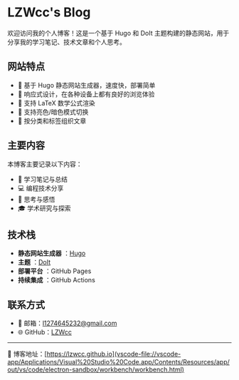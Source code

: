 # LZWcc's Blog

欢迎访问我的个人博客！这是一个基于 Hugo 和 DoIt 主题构建的静态网站，用于分享我的学习笔记、技术文章和个人思考。

## 网站特点

* 🚀 基于 Hugo 静态网站生成器，速度快，部署简单
* 📱 响应式设计，在各种设备上都有良好的浏览体验
* 🧮 支持 LaTeX 数学公式渲染
* 🌙 支持亮色/暗色模式切换
* 📁 按分类和标签组织文章

## 主要内容

本博客主要记录以下内容：

* 📝 学习笔记与总结
* 💻 编程技术分享
* 🧠 思考与感悟
* 🎓 学术研究与探索

## 技术栈

* **静态网站生成器** ：[Hugo](vscode-file://vscode-app/Applications/Visual%20Studio%20Code.app/Contents/Resources/app/out/vs/code/electron-sandbox/workbench/workbench.html)
* **主题** ：[DoIt](vscode-file://vscode-app/Applications/Visual%20Studio%20Code.app/Contents/Resources/app/out/vs/code/electron-sandbox/workbench/workbench.html)
* **部署平台** ：GitHub Pages
* **持续集成** ：GitHub Actions

## 联系方式

* 📧 邮箱：[l1274645232@gmail.com](vscode-file://vscode-app/Applications/Visual%20Studio%20Code.app/Contents/Resources/app/out/vs/code/electron-sandbox/workbench/workbench.html)
* 🌐 GitHub：[LZWcc](vscode-file://vscode-app/Applications/Visual%20Studio%20Code.app/Contents/Resources/app/out/vs/code/electron-sandbox/workbench/workbench.html)

---

🔗 博客地址：[https://lzwcc.github.io](vscode-file://vscode-app/Applications/Visual%20Studio%20Code.app/Contents/Resources/app/out/vs/code/electron-sandbox/workbench/workbench.html)
